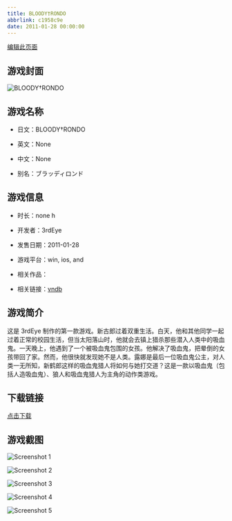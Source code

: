 ```yaml
---
title: BLOODY†RONDO
abbrlink: c1958c9e
date: 2011-01-28 00:00:00
---
```

[编辑此页面](https://github.com/ACG-3/ADV3-source/blob/main/source/_posts/BLOODY%E2%80%A0RONDO.md)

## 游戏封面

![BLOODY†RONDO](https://pan.timero.xyz/d/onedrive/img_lib_001/BLOODY%E2%80%A0RONDO_cover.avif)


## 游戏名称

- 日文：BLOODY†RONDO
- 英文：None
- 中文：None

- 别名：ブラッディロンド


## 游戏信息

- 时长：none h
- 开发者：3rdEye
- 发售日期：2011-01-28
- 游戏平台：win, ios, and
- 相关作品：

- 相关链接：[vndb](https://vndb.org/v5349)


## 游戏简介

这是 3rdEye 制作的第一款游戏。新古郎过着双重生活。白天，他和其他同学一起过着正常的校园生活，但当太阳落山时，他就会去镇上猎杀那些潜入人类中的吸血鬼。一天晚上，他遇到了一个被吸血鬼包围的女孩。他解决了吸血鬼，把晕倒的女孩带回了家。然而，他很快就发现她不是人类。露娜是最后一位吸血鬼公主，对人类一无所知，新鹤郎这样的吸血鬼猎人将如何与她打交道？这是一款以吸血鬼（包括人造吸血鬼）、狼人和吸血鬼猎人为主角的动作类游戏。




## 下载链接

[点击下载](https://pan.timero.xyz/onedrive/adv_lib_001/BLOODY%E2%80%A0RONDO)


## 游戏截图


![Screenshot 1](https://pan.timero.xyz/d/onedrive/img_lib_001/BLOODY%E2%80%A0RONDO_Screenshot_1.avif)

![Screenshot 2](https://pan.timero.xyz/d/onedrive/img_lib_001/BLOODY%E2%80%A0RONDO_Screenshot_2.avif)

![Screenshot 3](https://pan.timero.xyz/d/onedrive/img_lib_001/BLOODY%E2%80%A0RONDO_Screenshot_3.avif)

![Screenshot 4](https://pan.timero.xyz/d/onedrive/img_lib_001/BLOODY%E2%80%A0RONDO_Screenshot_4.avif)

![Screenshot 5](https://pan.timero.xyz/d/onedrive/img_lib_001/BLOODY%E2%80%A0RONDO_Screenshot_5.avif)

